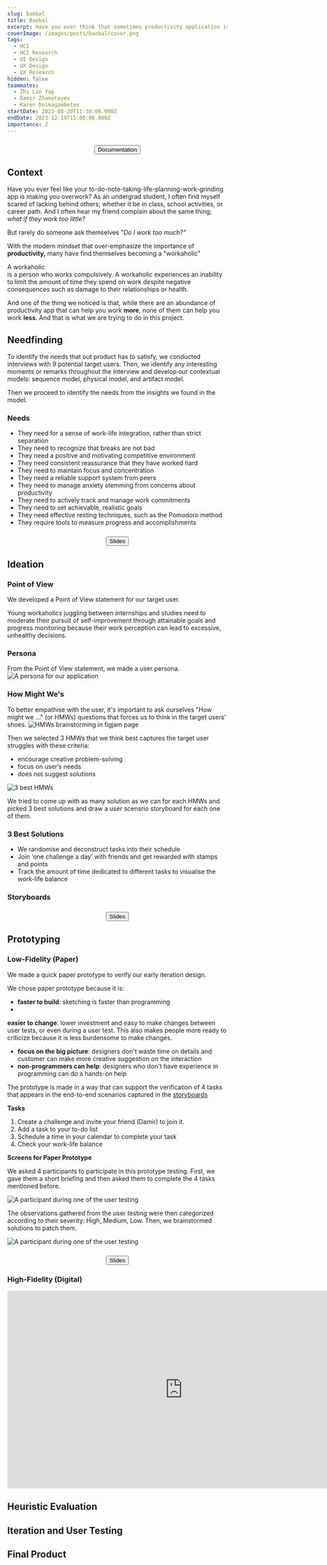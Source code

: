 ```yaml
---
slug: baobal
title: Baobal
excerpt: Have you ever think that sometimes productivity application is a little bit toxic? Baobal is a productivity app that places more emphasis on work/life balance.
coverImage: /images/posts/baobal/cover.png
tags:
  - HCI
  - HCI Research
  - UI Design
  - UX Design
  - UX Research
hidden: false
teammates:
  - Zhi Lin Yap
  - Damir Zhumatayev
  - Karen Dolmagambetov
startDate: 2023-08-20T11:38:06.000Z
endDate: 2023-12-19T15:00:00.000Z
importance: 2
---
```


<script lang="ts">
  import Callout from "$lib/components/molecules/Callout.svelte";
  import CodeBlock from "$lib/components/molecules/CodeBlock.svelte";
  import Image from "$lib/components/atoms/Image.svelte";
  import TintHighlight from "$lib/components/molecules/TintHighlight.svelte";
  import MarkerHighlight from "$lib/components/molecules/MarkerHighlight.svelte";
  import SparklingHighlight from "$lib/components/molecules/SparklingHighlight.svelte";
  import Button from "$lib/components/atoms/Button.svelte";
  import YoutubeIcon from "$lib/icons/socials/youtube.svelte"; 
  import BlogIcon from "$lib/icons/blog.svelte";
  import SlideIcon from "$lib/icons/slides.svelte";
  import Carousel from "$lib/components/molecules/Carousel.svelte";

  const needfindingImages = [
    {src: "/images/posts/baobal/needfinding-sequence.png", alt: "Sequence Model"},
    {src: "/images/posts/baobal/needfinding-physical.png", alt: "Sequence Model"},
    {src: "/images/posts/baobal/needfinding-artifact.png", alt: "Sequence Model"},
  ]
  const ideationScenariosImages = [
    {src: "/images/posts/baobal/ideation-storyboard1.png", alt: "Storyboard for solution 1"},
    {src: "/images/posts/baobal/ideation-storyboard2.png", alt: "Storyboard for solution 2"},
    {src: "/images/posts/baobal/ideation-storyboard3.png", alt: "Storyboard for solution 3"},
  ]

  const paperPrototypeScreens = [
    {src: "/images/posts/baobal/paperprototype-screen1.png", alt: "Paper Prototype Screen 1"},
    {src: "/images/posts/baobal/paperprototype-screen2.png", alt: "Paper Prototype Screen 2"},
    {src: "/images/posts/baobal/paperprototype-screen3.png", alt: "Paper Prototype Screen 3"},
    {src: "/images/posts/baobal/paperprototype-screen4.png", alt: "Paper Prototype Screen 4"},
    {src: "/images/posts/baobal/paperprototype-screen5.png", alt: "Paper Prototype Screen 5"},
  ]

  const paperPrototypeTentativeSols = [
    {src: "/images/posts/baobal/paperprototype-tentativesol1.png", alt: "Paper Prototype Tentetive Solution 1"},
    {src: "/images/posts/baobal/paperprototype-tentativesol2.png", alt: "Paper Prototype Tentetive Solution 2"},
    {src: "/images/posts/baobal/paperprototype-tentativesol3.png", alt: "Paper Prototype Tentetive Solution 3"},
    {src: "/images/posts/baobal/paperprototype-tentativesol4.png", alt: "Paper Prototype Tentetive Solution 4"},
    {src: "/images/posts/baobal/paperprototype-tentativesol5.png", alt: "Paper Prototype Tentetive Solution 5"},
  ]
</script>

<div class="button_container"> 
  <SparklingHighlight>
      <Button href="https://drive.google.com/file/d/1x7tsklOYHSgqUX5qG54zCxzYMxKm4OY-/view?usp=sharing">
        <BlogIcon slot="icon" />
        Documentation
      </Button>
  </SparklingHighlight>
</div>

## Context

Have you ever feel like your to-do-note-taking-life-planning-work-grinding app is making you overwork? As an undergrad student, I often find myself scared of lacking behind others; whether it be in class, school activities, or career path. And I often hear my friend complain about the same thing; _what if they work too little?_

But rarely do someone ask themselves _"Do I work too much?"_

With the modern mindset that over-emphasize the importance of **productivity,** many have find themselves becoming a "workaholic"

<Callout type="info">
  A workaholic <br> is a person who works compulsively. A workaholic experiences an inability to limit the amount of time they spend on work despite negative consequences such as damage to their relationships or health.
</Callout>

And one of the thing we noticed is that, while there are an abundance of productivity app that can help you work **more**, none of them can help you work **less**. And that is what we are trying to do in this project.

## Needfinding

To identify the needs that out product has to satisfy, we conducted interviews with 9 potential target users. Then, we identify any interesting moments or remarks throughout the interview and develop our contextual models: sequence model, physical model, and artifact model.

<Carousel images={needfindingImages} label="images" withLightbox={true}></Carousel>

Then we proceed to identify the needs from the insights we found in the model.

### Needs

- They need for a sense of work-life integration, rather than strict separation
- They need to recognize that breaks are not bad
- They need a positive and motivating competitive environment
- They need consistent reassurance that they have worked hard
- They need to maintain focus and concentration
- They need a reliable support system from peers
- They need to manage anxiety stemming from concerns about productivity
- They need to actively track and manage work commitments
- They need to set achievable, realistic goals
- They need effective resting techniques, such as the Pomodoro method
- They require tools to measure progress and accomplishments

<div class="button_container"> 
  <Button href="https://drive.google.com/file/d/1yDkNvHZ7Hq9DcPJA49tkmu7zSecXPwtx/view?usp=sharing">
    <SlideIcon slot="icon" />
    Slides
  </Button>
</div>

## Ideation

### Point of View

We developed a Point of View statement for our target user.

<p>
Young workaholics juggling between internships and studies
<MarkerHighlight color="secondary">
need to
</MarkerHighlight>
moderate their pursuit of self-improvement through attainable goals and progress monitoring
<MarkerHighlight color="secondary">
because
</MarkerHighlight>
their work perception can lead to excessive, unhealthy decisions.
</p>

### Persona

From the Point of View statement, we made a user persona.
<Image src="/images/posts/baobal/ideation-persona.png" alt="A persona for our application" withLightbox={true} />

### How Might We's

To better empathise with the user, it's important to ask ourselves "How might we ..." (or HMWs) questions that forces us to think in the target users' shoes.
<Image src="/images/posts/baobal/ideation-HMWs.png" alt="HMWs brainstorming in figjam page" caption={true} withLightbox={true} />

Then we selected 3 HMWs that we think best captures the target user struggles with these criteria:

- encourage creative problem-solving
- focus on user’s needs
- does not suggest solutions

<Image src="/images/posts/baobal/ideation-bestHMWs.png" alt="3 best HMWs" caption={true} withLightbox={true}/>

We tried to come up with as many solution as we can for each HMWs and picked 3 best solutions and draw a user scensrio storyboard for each one of them.

### 3 Best Solutions

- We randomise and deconstruct tasks into their schedule
- Join ‘one challenge a day’ with friends and get rewarded with stamps and points
- Track the amount of time dedicated to different tasks to visualise the work-life balance

### Storyboards
<Carousel images={ideationScenariosImages} label="images" withLightbox={true}></Carousel>

<div class="button_container"> 
  <Button href="https://drive.google.com/file/d/1zFMgVtaQ9DSuMJ0A7S_ZZg-Y1r8RIqJY/view?usp=sharing">
    <SlideIcon slot="icon" />
    Slides
  </Button>
</div>

## Prototyping

### Low-Fidelity (Paper)
We made a quick paper prototype to verify our early iteration design.  

We chose paper prototype because it is:
- **faster to build**: sketching is faster than programming
- 
 <b>easier to change</b>: lower investment and easy to make changes between user tests, or even during a user test. 
 <MarkerHighlight color="secondary">
 This also makes people more ready to criticize because it is less burdensome to make changes.
 </MarkerHighlight>
- **focus on the big picture**: designers don't waste time on details and customer can make more creative suggestion on the interaction
- **non-programmers can help**: designers who don't have experience in programming can do a hands-on help

The prototype is made in a way that can support the verification of 4 tasks that appears in the end-to-end scenarios captured in the [storyboards](#storyboards)

**Tasks**
1. Create a challenge and invite your friend (Damir) to join it. 
2. Add a task to your to-do list
3. Schedule a time in your calendar to complete your task
4. Check your work-life balance

**Screens for Paper Prototype**
<Carousel images={paperPrototypeScreens} label="images" withLightbox={true}></Carousel>

We asked 4 participants to participate in this prototype testing. First, we gave them a short briefing and then asked them to complete the 4 tasks mentioned before. 

<Image src="/images/posts/baobal/paperprototype-participant1.png" alt="A participant during one of the user testing" caption={true} withLightbox={true}/>

The observations gathered from the user testing were then categorized according to their severity: High, Medium, Low. Then, we brainstormed solutions to patch them.

<Image src="/images/posts/baobal/paperprototype-observations1.png" alt="A participant during one of the user testing" withLightbox={true}/>

<Carousel images={paperPrototypeTentativeSols} label="images" withLightbox={true}></Carousel>

<div class="button_container"> 
  <Button href="https://drive.google.com/file/d/1J25rmjyzjp4kM8PcLfNM78ENu75vUTrI/view?usp=sharing">
    <SlideIcon slot="icon" />
    Slides
  </Button>
</div>

### High-Fidelity (Digital)

<div class="show-prototype">
  <iframe style="border: 1px solid rgba(0, 0, 0, 0.1);" width="800" height="450" src="https://embed.figma.com/proto/x2eQnkccqsbfs496fZGNDv/Digital-Prototype-(Old)?page-id=777%3A3246&node-id=777-3254&node-type=canvas&viewport=284%2C216%2C0.07&scaling=scale-down&content-scaling=fixed&starting-point-node-id=777%3A3254&embed-host=share&footer=false" allowfullscreen ></iframe>
</div>

## Heuristic Evaluation

## Iteration and User Testing

## Final Product

<style lang="scss">
  .drawing_container {
    width: 100%;
    display: grid;
    align-items: end;
    grid-template-columns: 1fr 1fr;
    grid-gap: 10px;
  }
  .phone_and_description {
    width: 100%;
    display: grid;
    align-items: center;
    grid-template-columns: 1fr 1fr;
    grid-gap: 30px;

    @media (max-width: 1000px) {
			grid-template-columns: 1fr;
			justify-items: center;
			gap: 20px;
    }
  }

  .show-prototype {
    margin-top: 1rem;
  }
  
  .button_container {
      display: flex;
      align-items: center;
      justify-content: center;
      margin-top: 1.5rem;
      gap: 10px;
      width: 100%;
  }

</style>
